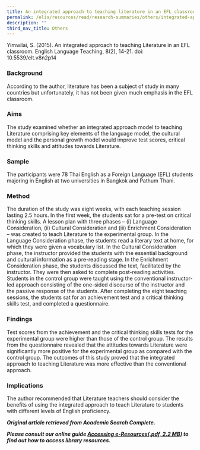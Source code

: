 ```yaml
---
title: An integrated approach to teaching literature in an EFL classroom
permalink: /elis/resources/read/research-summaries/others/integrated-approach-to-teaching-literature/
description: ""
third_nav_title: Others
---
```

Yimwilai, S. (2015). An integrated approach to teaching Literature in an EFL classroom. English Language Teaching, 8(2), 14-21. doi: 10.5539/elt.v8n2p14

### Background

According to the author, literature has been a subject of study in many countries but unfortunately, it has not been given much emphasis in the EFL classroom.

### Aims

The study examined whether an integrated approach model to teaching Literature comprising key elements of the language model, the cultural model and the personal growth model would improve test scores, critical thinking skills and attitudes towards Literature.

### Sample

The participants were 78 Thai English as a Foreign Language (EFL) students majoring in English at two universities in Bangkok and Pathum Thani.

### Method

The duration of the study was eight weeks, with each teaching session lasting 2.5 hours. In the first week, the students sat for a pre-test on critical thinking skills. A lesson plan with three phases – (i) Language Consideration, (ii) Cultural Consideration and (iii) Enrichment Consideration – was created to teach Literature to the experimental group. In the Language Consideration phase, the students read a literary text at home, for which they were given a vocabulary list. In the Cultural Consideration phase, the instructor provided the students with the essential background and cultural information as a pre-reading stage. In the Enrichment Consideration phase, the students discussed the text, facilitated by the instructor. They were then asked to complete post-reading activities. Students in the control group were taught using the conventional instructor-led approach consisting of the one-sided discourse of the instructor and the passive response of the students. After completing the eight teaching sessions, the students sat for an achievement test and a critical thinking skills test, and completed a questionnaire.

### Findings

Test scores from the achievement and the critical thinking skills tests for the experimental group were higher than those of the control group. The results from the questionnaire revealed that the attitudes towards Literature were significantly more positive for the experimental group as compared with the control group. The outcomes of this study proved that the integrated approach to teaching Literature was more effective than the conventional approach.

### Implications

The author recommended that Literature teachers should consider the benefits of using the integrated approach to teach Literature to students with different levels of English proficiency.

_**Original article retrieved from Academic Search Complete.**_  

**_Please consult our online guide [Accessing e-Resources(.pdf, 2.2 MB)](https://academyofsingaporeteachers-moe-edu-sg-admin.cwp.sg/elis/resources/read/research-summaries/others/18e45074-6b1b-4ac7-811f-1a8da16c4f81 "Accessing e-Resources") to find out how to access library resources._**
